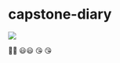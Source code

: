 # capstone-diary

![](https://secure.travis-ci.org/test007007007/capstone-diary.png)

:rocket::rocket:
:smiley::smiley:
:kissing_heart:
:kissing_heart:
